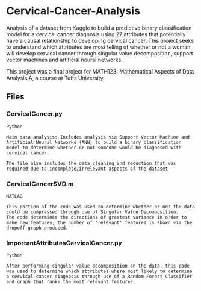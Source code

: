 # Cervical-Cancer-Analysis

Analysis of a dataset from Kaggle to build a predictive binary classification model for a cervical cancer diagnosis using 27 attributes
that potentially have a causal relationship to developing cervical cancer. This project seeks to understand which attributes are most
telling of whether or not a woman will develop cervical cancer through singular value decomposition, support vector machines and artificial
neural networks.

This project was a final project for MATH123: Mathematical Aspects of Data Analysis A, a course at Tufts University


## Files

### CervicalCancer.py
````
Python

Main data analysis: Includes analysis via Support Vector Machine and Artificial Neural Networks (ANN) to build a binary classification
model to determine whether or not someone would be diagnosed with cervical cancer.

The file also includes the data cleaning and reduction that was required due to incomplete/irrelevant aspects of the dataset
````

### CervicalCancerSVD.m
````
MATLAB

This portion of the code was used to determine whether or not the data could be compressed through use of Singular Value Decomposition.
The code determines the directions of greatest variance in order to make new features; the number of 'relevant' features is shown via the 
dropoff graph produced.
````

### ImportantAttributesCervicalCancer.py
````
Python

After performing singular value decomposition on the data, this code was used to determine which attributes where most likely to determine 
a cervical cancer diagnosis through use of a Random Forest Classifier and graph that ranks the most relevant features.
````
